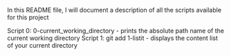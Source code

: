 In this README file, I will document a description of all the scripts available for this project

Script 0: 0-current_working_directory - prints the absolute path name of the current working directory
Script 1: git add 1-listit - displays the content list of your current directory
